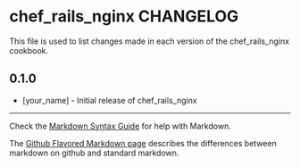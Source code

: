 chef_rails_nginx CHANGELOG
======================

This file is used to list changes made in each version of the chef_rails_nginx cookbook.

0.1.0
-----
- [your_name] - Initial release of chef_rails_nginx

- - -
Check the [Markdown Syntax Guide](http://daringfireball.net/projects/markdown/syntax) for help with Markdown.

The [Github Flavored Markdown page](http://github.github.com/github-flavored-markdown/) describes the differences between markdown on github and standard markdown.
